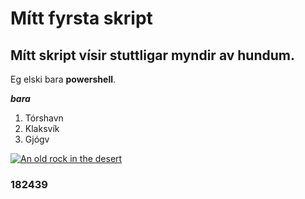 # Mítt fyrsta skript

## Mítt skript vísir stuttligar myndir av hundum.

Eg elski bara **powershell**.

**_bara_**

1. Tórshavn
2. Klaksvík
3. Gjógv

[![An old rock in the desert](/assets/images/shiprock.jpg "Shiprock, New Mexico by Beau Rogers")](https://www.flickr.com/photos/beaurogers/31833779864/in/photolist-Qv3rFw-34mt9F-a9Cmfy-5Ha3Zi-9msKdv-o3hgjr-hWpUte-4WMsJ1-KUQ8N-deshUb-vssBD-6CQci6-8AFCiD-zsJWT-nNfsgB-dPDwZJ-bn9JGn-5HtSXY-6CUhAL-a4UTXB-ugPum-KUPSo-fBLNm-6CUmpy-4WMsc9-8a7D3T-83KJev-6CQ2bK-nNusHJ-a78rQH-nw3NvT-7aq2qf-8wwBso-3nNceh-ugSKP-4mh4kh-bbeeqH-a7biME-q3PtTf-brFpgb-cg38zw-bXMZc-nJPELD-f58Lmo-bXMYG-bz8AAi-bxNtNT-bXMYi-bXMY6-bXMYv)



### 182439
